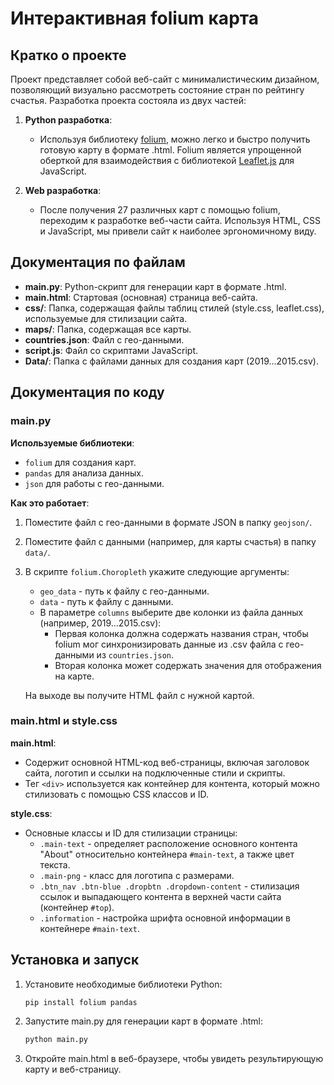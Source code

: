 # Интерактивная folium карта

## Кратко о проекте

Проект представляет собой веб-сайт с минималистическим дизайном, позволяющий визуально рассмотреть состояние стран по рейтингу счастья. Разработка проекта состояла из двух частей:

1. **Python разработка**:
   - Используя библиотеку [folium](https://python-visualization.github.io/folium/), можно легко и быстро получить готовую карту в формате .html. Folium является упрощенной оберткой для взаимодействия с библиотекой [Leaflet.js](https://leafletjs.com/) для JavaScript.

2. **Web разработка**:
   - После получения 27 различных карт с помощью folium, переходим к разработке веб-части сайта. Используя HTML, CSS и JavaScript, мы привели сайт к наиболее эргономичному виду.

## Документация по файлам

- **main.py**: Python-скрипт для генерации карт в формате .html.
- **main.html**: Стартовая (основная) страница веб-сайта.
- **css/**: Папка, содержащая файлы таблиц стилей (style.css, leaflet.css), используемые для стилизации сайта.
- **maps/**: Папка, содержащая все карты.
- **countries.json**: Файл с гео-данными.
- **script.js**: Файл со скриптами JavaScript.
- **Data/**: Папка с файлами данных для создания карт (2019…2015.csv).

## Документация по коду

### main.py

**Используемые библиотеки**:
- `folium` для создания карт.
- `pandas` для анализа данных.
- `json` для работы с гео-данными.

**Как это работает**:
1. Поместите файл с гео-данными в формате JSON в папку `geojson/`.
2. Поместите файл с данными (например, для карты счастья) в папку `data/`.
3. В скрипте `folium.Choropleth` укажите следующие аргументы:
   - `geo_data` - путь к файлу с гео-данными.
   - `data` - путь к файлу с данными.
   - В параметре `columns` выберите две колонки из файла данных (например, 2019…2015.csv):
     - Первая колонка должна содержать названия стран, чтобы folium мог синхронизировать данные из .csv файла с гео-данными из `countries.json`.
     - Вторая колонка может содержать значения для отображения на карте.

   На выходе вы получите HTML файл с нужной картой.

### main.html и style.css

**main.html**:
- Содержит основной HTML-код веб-страницы, включая заголовок сайта, логотип и ссылки на подключенные стили и скрипты.
- Тег `<div>` используется как контейнер для контента, который можно стилизовать с помощью CSS классов и ID.

**style.css**:
- Основные классы и ID для стилизации страницы:
  - `.main-text` - определяет расположение основного контента "About" относительно контейнера `#main-text`, а также цвет текста.
  - `.main-png` - класс для логотипа с размерами.
  - `.btn_nav .btn-blue .dropbtn .dropdown-content` - стилизация ссылок и выпадающего контента в верхней части сайта (контейнер `#top`).
  - `.information` - настройка шрифта основной информации в контейнере `#main-text`.

## Установка и запуск

1. Установите необходимые библиотеки Python:
   ```bash
   pip install folium pandas

2. Запустите main.py для генерации карт в формате .html:
   ```bash
   python main.py
3. Откройте main.html в веб-браузере, чтобы увидеть результирующую карту и веб-страницу.

